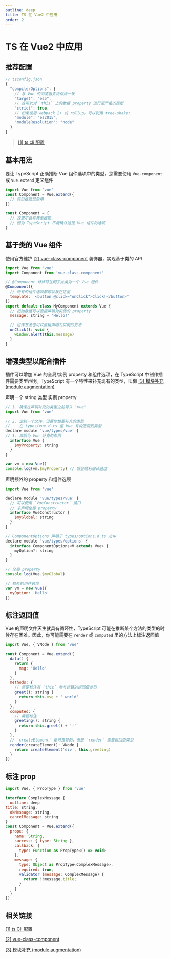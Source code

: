 ```yaml
---
outline: deep
title: TS 在 Vue2 中应用
order: 2
---
```


# TS 在 Vue2 中应用

## 推荐配置

```js
// tsconfig.json
{
  "compilerOptions": {
    // 与 Vue 的浏览器支持保持一致
    "target": "es5",
    // 这可以对 `this` 上的数据 property 进行更严格的推断
    "strict": true,
    // 如果使用 webpack 2+ 或 rollup，可以利用 tree-shake:
    "module": "es2015",
    "moduleResolution": "node"
  }
}
```

> [[1] ts cli 配置](https://www.typescriptlang.org/docs/handbook/compiler-options.html)

## 基本用法

要让 TypeScript 正确推断 Vue 组件选项中的类型，您需要使用 `Vue.component` 或 `Vue.extend` 定义组件

```js
import Vue from 'vue'
const Component = Vue.extend({
  // 类型推断已启用
})

const Component = {
  // 这里不会有类型推断，
  // 因为 TypeScript 不能确认这是 Vue 组件的选项
}
```

## 基于类的 Vue 组件

使用官方维护 [[2] vue-class-component](https://github.com/vuejs/vue-class-component) 装饰器，实现基于类的 API

```js
import Vue from 'vue'
import Component from 'vue-class-component'

// @Component 修饰符注明了此类为一个 Vue 组件
@Component({
  // 所有的组件选项都可以放在这里
  template: '<button @click="onClick">Click!</button>'
})
export default class MyComponent extends Vue {
  // 初始数据可以直接声明为实例的 property
  message: string = 'Hello!'

  // 组件方法也可以直接声明为实例的方法
  onClick(): void {
    window.alert(this.message)
  }
}
```

## 增强类型以配合插件

插件可以增加 Vue 的全局/实例 property 和组件选项，在 TypeScript 中制作插件需要类型声明。TypeScript 有一个特性来补充现有的类型，叫做 [[3] 模块补充 (module augmentation)](https://www.typescriptlang.org/docs/handbook/declaration-merging.html#module-augmentation)

声明一个 string 类型 实例 property

```js
// 1. 确保在声明补充的类型之前导入 'vue'
import Vue from 'vue'

// 2. 定制一个文件，设置你想要补充的类型
//    在 types/vue.d.ts 里 Vue 有构造函数类型
declare module 'vue/types/vue' {
// 3. 声明为 Vue 补充的东西
  interface Vue {
    $myProperty: string
  }
}
```

```js
var vm = new Vue()
console.log(vm.$myProperty) // 将会顺利编译通过
```

声明额外的 property 和组件选项

```js
import Vue from 'vue'

declare module 'vue/types/vue' {
  // 可以使用 `VueConstructor` 接口
  // 来声明全局 property
  interface VueConstructor {
    $myGlobal: string
  }
}

// ComponentOptions 声明于 types/options.d.ts 之中
declare module 'vue/types/options' {
  interface ComponentOptions<V extends Vue> {
    myOption?: string
  }
}
```

```js
// 全局 property
console.log(Vue.$myGlobal)

// 额外的组件选项
var vm = new Vue({
  myOption: 'Hello'
})
```

## 标注返回值

Vue 的声明文件天生就具有循环性，TypeScript 可能在推断某个方法的类型的时候存在困难。因此，你可能需要在 `render` 或 `computed` 里的方法上标注返回值

```js
import Vue, { VNode } from 'vue'

const Component = Vue.extend({
  data() {
    return {
      msg: 'Hello'
    }
  },
  methods: {
    // 需要标注有 `this` 参与运算的返回值类型
    greet(): string {
      return this.msg + ' world'
    }
  },
  computed: {
    // 需要标注
    greeting(): string {
      return this.greet() + '!'
    }
  },
  // `createElement` 是可推导的，但是 `render` 需要返回值类型
  render(createElement): VNode {
    return createElement('div', this.greeting)
  }
})
```

## 标注 prop

```js
import Vue, { PropType } from 'vue'

interface ComplexMessage {
  outline: deep
title: string,
  okMessage: string,
  cancelMessage: string
}
const Component = Vue.extend({
  props: {
    name: String,
    success: { type: String },
    callback: {
      type: Function as PropType<() => void>
    },
    message: {
      type: Object as PropType<ComplexMessage>,
      required: true,
      validator (message: ComplexMessage) {
        return !!message.title;
      }
    }
  }
})
```

## 相关链接

[[1] ts Cli 配置](https://www.typescriptlang.org/docs/handbook/compiler-options.html)

[[2] vue-class-component](https://github.com/vuejs/vue-class-component)

[[3] 模块补充 (module augmentation)](https://www.typescriptlang.org/docs/handbook/declaration-merging.html#module-augmentation)
